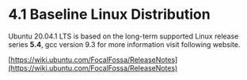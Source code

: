 # 4.1	Baseline Linux Distribution

Ubuntu 20.04.1 LTS is based on the long-term supported Linux release series **5.4**, gcc version 9.3 for more information visit following website.

[https://wiki.ubuntu.com/FocalFossa/ReleaseNotes](https://wiki.ubuntu.com/FocalFossa/ReleaseNotes)
